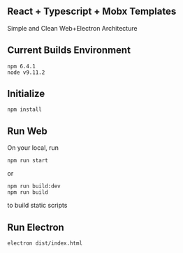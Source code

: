## React + Typescript + Mobx Templates
Simple and Clean Web+Electron Architecture

## Current Builds Environment
```
npm 6.4.1
node v9.11.2
```

## Initialize
```
npm install
```

## Run Web
On your local, run
```
npm run start
```

or 

```
npm run build:dev
npm run build
```
to build static scripts

## Run Electron
```
electron dist/index.html
```
